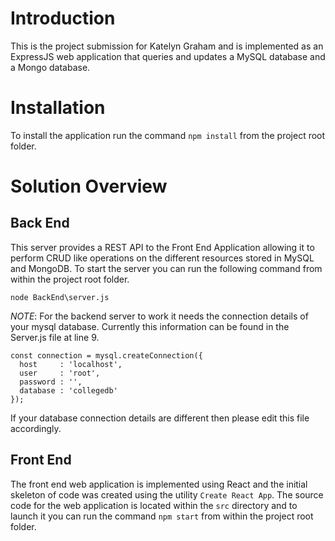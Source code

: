 # Introduction

This is the project submission for Katelyn Graham and is implemented as an ExpressJS web application that queries and updates a MySQL database and
a Mongo database.


# Installation
To install the application run the command `npm install` from the project root folder.

# Solution Overview
## Back End
This server provides a REST API to the Front End Application allowing it to perform CRUD like operations on the different resources stored in MySQL and MongoDB. 
To start the server you can run the following command from within the project root folder.

`node BackEnd\server.js`

_NOTE_:
For the backend server to work it needs the connection details of your mysql database. Currently this information can be found in the Server.js file at line 9.

```
const connection = mysql.createConnection({
  host     : 'localhost',
  user     : 'root',
  password : '',
  database : 'collegedb'
});
```
If your database connection details are different then please edit this file accordingly.

## Front End
The front end web application is implemented using React and the initial skeleton of code was created using the utility `Create React App`.
The source code for the web application is located within the `src` directory and to launch it you can run the command `npm start` from within the project root folder. 
